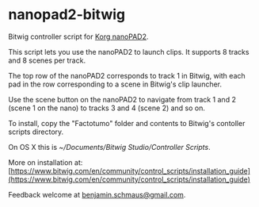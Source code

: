 # nanopad2-bitwig
Bitwig controller script for [Korg nanoPAD2](http://www.korg.com/us/products/controllers/nanopad2/).

This script lets you use the nanoPAD2 to launch clips.  It supports 8 tracks
and 8 scenes per track.

The top row of the nanoPAD2 corresponds to track 1 in Bitwig, with each
pad in the row corresponding to a scene in Bitwig's clip launcher.

Use the scene button on the nanoPAD2 to navigate from track 1 and 2 (scene 1
on the nano) to tracks 3 and 4 (scene 2) and so on.

To install, copy the "Factotumo" folder and contents to Bitwig's contoller
scripts directory.

On OS X this is *~/Documents/Bitwig Studio/Controller Scripts*.

More on installation at: [https://www.bitwig.com/en/community/control_scripts/installation_guide](https://www.bitwig.com/en/community/control_scripts/installation_guide)

Feedback welcome at benjamin.schmaus@gmail.com.
